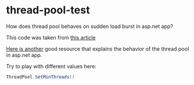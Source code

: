 # thread-pool-test

How does thread pool behaves on sudden load burst in asp.net app?

This code was taken from [this article](https://medium.com/criteo-engineering/net-threadpool-starvation-and-how-queuing-makes-it-worse-512c8d570527)

[Here is another](https://medium.com/@jaiadityarathore/dotnet-core-threadpool-bef2f5a37888) good resource that explains the behavior of the thread pool in asp.net app.

Try to play with different values here:
```csharp
ThreadPool.SetMinThreads()
```